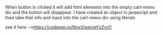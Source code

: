 When button is clicked it will add html elements into the empty cart-menu div and the button will disappear. I have created an object in javascript and then take that info and input into the cart-menu div using literals

see it here -->https://codepen.io/Nnx0/pen/eYzZyrO
